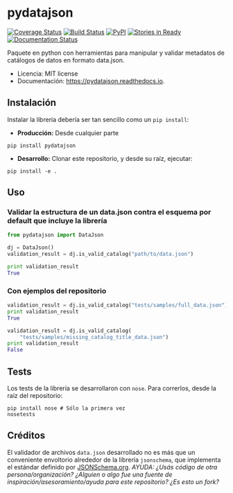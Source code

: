 pydatajson
===

[![Coverage Status](https://coveralls.io/repos/github/datosgobar/pydatajson/badge.svg?branch=master)](https://coveralls.io/github/datosgobar/pydatajson?branch=master)
[![Build Status](https://travis-ci.org/datosgobar/pydatajson.svg?branch=master)](https://travis-ci.org/datosgobar/pydatajson)
[![PyPI](https://badge.fury.io/py/pydatajson.svg)](http://badge.fury.io/py/pydatajson)
[![Stories in Ready](https://badge.waffle.io/datosgobar/pydatajson.png?label=ready&title=Ready)](https://waffle.io/datosgobar/pydatajson)
[![Documentation Status](http://readthedocs.org/projects/pydatajson/badge/?version=latest)](http://data-cleaner.readthedocs.org/en/latest/?badge=latest)

Paquete en python con herramientas para manipular y validar metadatos de catálogos de datos en formato data.json.


* Licencia: MIT license
* Documentación: https://pydatajson.readthedocs.io.


## Instalación

Instalar la librería debería ser tan sencillo como un `pip install`:

* **Producción:** Desde cualquier parte

```
pip install pydatajson
```

* **Desarrollo:** Clonar este repositorio, y desde su raíz, ejecutar:
```
pip install -e .
```

## Uso

### Validar la estructura de un data.json contra el esquema por default que incluye la librería

```python
from pydatajson import DataJson

dj = DataJson()
validation_result = dj.is_valid_catalog("path/to/data.json")

print validation_result
True
```

### Con ejemplos del repositorio

```python
validation_result = dj.is_valid_catalog("tests/samples/full_data.json")
print validation_result
True

validation_result = dj.is_valid_catalog(
    "tests/samples/missing_catalog_title_data.json")
print validation_result
False
```

## Tests

Los tests de la librería se desarrollaron con `nose`. Para correrlos, desde la raíz del repositorio:
```
pip install nose # Sólo la primera vez
nosetests
```

## Créditos

El validador de archivos `data.json` desarrollado no es más que un conveniente envoltorio alrededor de la librería `jsonschema`, que implementa el estándar definido por [JSONSchema.org](http://json-schema.org/).
*AYUDA: ¿Usás código de otra persona/organización? ¿Alguien o algo fue una fuente de inspiración/asesoramiento/ayuda para este repositorio? ¿Es esto un fork?*
